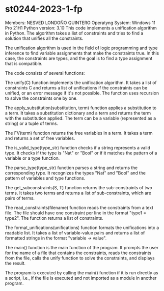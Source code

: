 # st0244-2023-1-fp
Members: NESVED LONDOÑO QUINTERO 
Operatyng System: Windows 11 Pro 21H1 
Python version: 3.10
This code implements a unification algorithm in Python. The algorithm takes a list of 
constraints and tries to find a solution that unifies all the constraints.

The unification algorithm is used in the field of logic programming and type inference 
to find variable assignments that make the constraints true. In this case, the constraints 
are types, and the goal is to find a type assignment that is compatible.

The code consists of several functions:

The unify(C) function implements the unification algorithm. It takes a list of constraints 
C and returns a list of unifications if the constraints can be unified, or an error message 
if it's not possible. The function uses recursion to solve the constraints one by one.

The apply_substitution(substitution, term) function applies a substitution to a term. It 
takes a substitution dictionary and a term and returns the term with the substitution applied. 
The term can be a variable (represented as a string) or a tuple of terms.

The FV(term) function returns the free variables in a term. It takes a term and returns a set 
of free variables.

The is_valid_type(type_str) function checks if a string represents a valid type. It checks 
if the type is "Nat" or "Bool" or if it matches the pattern of a variable or a type function.

The parse_type(type_str) function parses a string and returns the corresponding type. It 
recognizes the types "Nat" and "Bool" and the pattern of variables and type functions.

The get_subconstraints(S, T) function returns the sub-constraints of two terms. It takes 
two terms and returns a list of sub-constraints, which are pairs of terms.

The read_constraints(filename) function reads the constraints from a text file. The file should 
have one constraint per line in the format "type1 = type2". The function returns a list of 
constraints.

The format_unifications(unifications) function formats the unifications into a readable list. 
It takes a list of variable-value pairs and returns a list of formatted strings in the format 
"variable -> value".

The main() function is the main function of the program. It prompts the user for the name of a 
file that contains the constraints, reads the constraints from the file, calls the unify function 
to solve the constraints, and displays the result.

The program is executed by calling the main() function if it is run directly as a script, i.e., 
if the file is executed and not imported as a module in another program.
